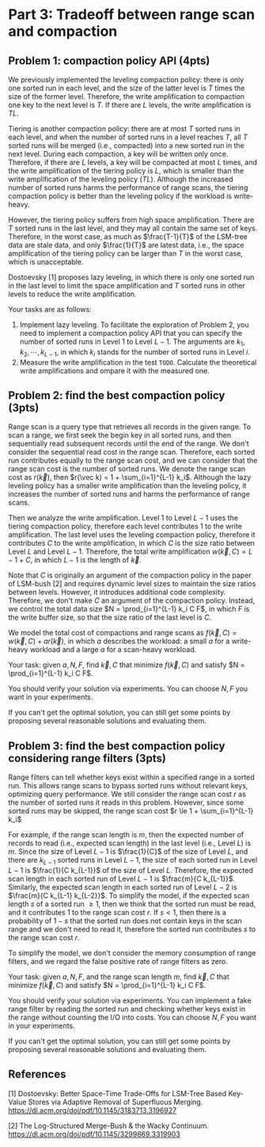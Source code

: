 # Part 3: Tradeoff between range scan and compaction

## Problem 1: compaction policy API (4pts)

We previously implemented the leveling compaction policy: there is only one sorted run in each level, and the size of the latter level is $T$ times the size of the former level. Therefore, the write amplification to compaction one key to the next level is $T$. If there are $L$ levels, the write amplification is $TL$.

Tiering is another compaction policy: there are at most $T$ sorted runs in each level, and when the number of sorted runs in a level reaches $T$, all $T$ sorted runs will be merged (i.e., compacted) into a new sorted run in the next level. During each compaction, a key will be written only once. Therefore, if there are $L$ levels, a key will be compacted at most $L$ times, and the write amplification of the tiering policy is $L$, which is smaller than the write amplification of the leveling policy ($TL$). Although the increased number of sorted runs harms the performance of range scans, the tiering compaction policy is better than the leveling policy if the workload is write-heavy.

However, the tiering policy suffers from high space amplification. There are $T$ sorted runs in the last level, and they may all contain the same set of keys. Therefore, in the worst case, as much as $\frac{T-1}{T}$ of the LSM-tree data are stale data, and only $\frac{1}{T}$ are latest data, i.e., the space amplification of the tiering policy can be larger than $T$ in the worst case, which is unacceptable.

Dostoevsky [1] proposes lazy leveling, in which there is only one sorted run in the last level to limit the space amplification and $T$ sorted runs in other levels to reduce the write amplification.

Your tasks are as follows:

1. Implement lazy leveling. To facilitate the exploration of Problem 2, you need to implement a compaction policy API that you can specify the number of sorted runs in Level $1$ to Level $L-1$. The arguments are $k_1, k_2, \cdots, k_{L-1}$, in which $k_i$ stands for the number of sorted runs in Level $i$.
2. Measure the write amplification in the test `TODO`. Calculate the theoretical write amplifications and ompare it with the measured one.

## Problem 2: find the best compaction policy (3pts)

Range scan is a query type that retrieves all records in the given range. To scan a range, we first seek the begin key in all sorted runs, and then sequentially read subsequent records until the end of the range. We don't consider the sequential read cost in the range scan. Therefore, each sorted run contributes equally to the range scan cost, and we can consider that the range scan cost is the number of sorted runs. We denote the range scan cost as $r(\vec k)$, then $r(\vec k) = 1 + \sum_{i=1}^{L-1} k_i$. Although the lazy leveling policy has a smaller write amplification than the leveling policy, it increases the number of sorted runs and harms the performance of range scans.

Then we analyze the write amplification. Level $1$ to Level $L-1$ uses the tiering compaction policy, therefore each level contributes $1$ to the write amplification. The last level uses the leveling compaction policy, therefore it contributes $C$ to the write amplification, in which $C$ is the size ratio between Level $L$ and Level $L-1$. Therefore, the total write amplification $w(\vec k, C) = L - 1 + C$, in which $L-1$ is the length of $\vec k$.

Note that $C$ is originally an argument of the compaction policy in the paper of LSM-bush [2] and requires dynamic level sizes to maintain the size ratios between levels. However, it introduces additional code complexity. Therefore, we don't make $C$ an argument of the compaction policy. Instead, we control the total data size $N = \prod_{i=1}^{L-1} k_i C F$, in which $F$ is the write buffer size, so that the size ratio of the last level is $C$.

We model the total cost of compactions and range scans as $f(\vec k, C) = w(\vec k, C) + a r(\vec k)$, in which $a$ describes the workload: a small $a$ for a write-heavy workload and a large $a$ for a scan-heavy workload.

Your task: given $a, N, F$, find $\vec k, C$ that minimize $f(\vec k, C)$ and satisfy $N = \prod_{i=1}^{L-1} k_i C F$.

You should verify your solution via experiments. You can choose $N, F$ you want in your experiments.

If you can't get the optimal solution, you can still get some points by proposing several reasonable solutions and evaluating them.

## Problem 3: find the best compaction policy considering range filters (3pts)

Range filters can tell whether keys exist within a specified range in a sorted run. This allows range scans to bypass sorted runs without relevant keys, optimizing query performance. We still consider the range scan cost $r$ as the number of sorted runs it reads in this problem. However, since some sorted runs may be skipped, the range scan cost $r \le 1 + \sum_{i=1}^{L-1} k_i$

For example, if the range scan length is $m$, then the expected number of records to read (i.e., expected scan length) in the last level (i.e., Level $L$) is $m$. Since the size of Level $L-1$ is $\frac{1}{C}$ of the size of Level $L$, and there are $k_{L-1}$ sorted runs in Level $L-1$, the size of each sorted run in Level $L-1$ is $\frac{1}{C k_{L-1}}$ of the size of Level $L$. Therefore, the expected scan length in each sorted run of Level $L-1$ is $\frac{m}{C k_{L-1}}$. Similarly, the expected scan length in each sorted run of Level $L-2$ is $\frac{m}{C k_{L-1} k_{L-2}}$. To simplify the model, if the expected scan length $s$ of a sorted run $\ge 1$, then we think that the sorted run must be read, and it contributes $1$ to the range scan cost $r$. If $s < 1$, then there is a probability of $1-s$ that the sorted run does not contain keys in the scan range and we don't need to read it, therefore the sorted run contributes $s$ to the range scan cost $r$.

To simplify the model, we don't consider the memory consumption of range filters, and we regard the false positive rate of range filters as zero.

Your task: given $a, N, F$, and the range scan length $m$, find $\vec k, C$ that minimize $f(\vec k, C)$ and satisfy $N = \prod_{i=1}^{L-1} k_i C F$.

You should verify your solution via experiments. You can implement a fake range filter by reading the sorted run and checking whether keys exist in the range without counting the I/O into costs. You can choose $N, F$ you want in your experiments.

If you can't get the optimal solution, you can still get some points by proposing several reasonable solutions and evaluating them.

## References

[1] Dostoevsky: Better Space-Time Trade-Offs for LSM-Tree Based Key-Value Stores via Adaptive Removal of Superfluous Merging. <https://dl.acm.org/doi/pdf/10.1145/3183713.3196927>

[2] The Log-Structured Merge-Bush & the Wacky Continuum. <https://dl.acm.org/doi/pdf/10.1145/3299869.3319903>
